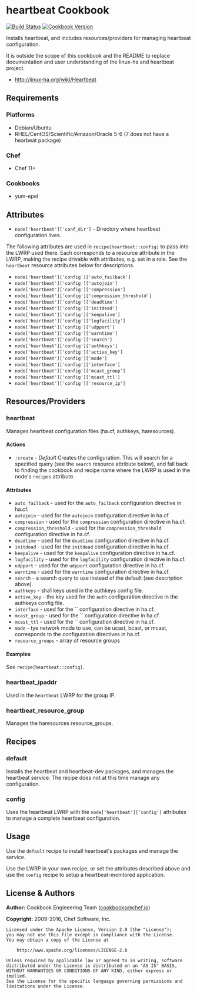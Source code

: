# heartbeat Cookbook

[![Build Status](https://travis-ci.org/chef-cookbooks/heartbeat.svg?branch=master)](http://travis-ci.org/chef-cookbooks/heartbeat) [![Cookbook Version](https://img.shields.io/cookbook/v/heartbeat.svg)](https://supermarket.chef.io/cookbooks/heartbeat)

Installs heartbeat, and includes resources/providers for managing heartbeat configuration.

It is outside the scope of this cookbook and the README to replace documentation and user understanding of the linux-ha and heartbeat project.

- <http://linux-ha.org/wiki/Heartbeat>

## Requirements

### Platforms

- Debian/Ubuntu
- RHEL/CentOS/Scientific/Amazon/Oracle 5-6 (7 does not have a hearbeat package)

### Chef

- Chef 11+

### Cookbooks

- yum-epel

## Attributes

- `node['heartbeat']['conf_dir']` - Directory where heartbeat configuration lives.

The following attributes are used in `recipe[heartbeat::config]` to pass into the LWRP used there. Each corresponds to a resource attribute in the LWRP, making the recipe drivable with attributes, e.g. set in a role. See the `heartbeat` resource attributes below for descriptions.

- `node['heartbeat']['config']['auto_failback']`
- `node['heartbeat']['config']['autojoin']`
- `node['heartbeat']['config']['compression']`
- `node['heartbeat']['config']['compression_threshold']`
- `node['heartbeat']['config']['deadtime']`
- `node['heartbeat']['config']['initdead']`
- `node['heartbeat']['config']['keepalive']`
- `node['heartbeat']['config']['logfacility']`
- `node['heartbeat']['config']['udpport']`
- `node['heartbeat']['config']['warntime']`
- `node['heartbeat']['config']['search']`
- `node['heartbeat']['config']['authkeys']`
- `node['heartbeat']['config']['active_key']`
- `node['heartbeat']['config']['mode']`
- `node['heartbeat']['config']['interface']`
- `node['heartbeat']['config']['mcast_group']`
- `node['heartbeat']['config']['mcast_ttl']`
- `node['heartbeat']['config']['resource_ip']`

## Resources/Providers

### heartbeat

Manages heartbeat configuration files (ha.cf, authkeys, haresources).

#### Actions

- `:create` - _Default_ Creates the configuration. This will search for a specified query (see the `search` resource attribute below), and fall back to finding the cookbook and recipe name where the LWRP is used in the node's `recipes` attribute.

#### Attributes

- `auto_failback` - used for the `auto_failback` configuration directive in ha.cf.
- `autojoin` - used for the `autojoin` configuration directive in ha.cf.
- `compression` - used for the `compression` configuration directive in ha.cf.
- `compression_threshold` - used for the `compression_threshold` configuration directive in ha.cf.
- `deadtime` - used for the `deadtime` configuration directive in ha.cf.
- `initdead` - used for the `initdead` configuration directive in ha.cf.
- `keepalive` - used for the `keepalive` configuration directive in ha.cf.
- `logfacility` - used for the `logfacility` configuration directive in ha.cf.
- `udpport` - used for the `udpport` configuration directive in ha.cf.
- `warntime` - used for the `warntime` configuration directive in ha.cf.
- `search` - a search query to use instead of the default (see description above).
- `authkeys` - sha1 keys used in the authkeys config file.
- `active_key` - the key used for the `auth` configuration directive in the authkeys config file.
- `interface` - used for the `` configuration directive in ha.cf.
- `mcast_group` - used for the `` configuration directive in ha.cf.
- `mcast_ttl` - used for the `` configuration directive in ha.cf.
- `mode` - tye network mode to use, can be ucast, bcast, or mcast, corresponds to the configuration directives in ha.cf.
- `resource_groups` - array of resource groups

#### Examples

See `recipe[heartbeat::config]`.

### heartbeat_ipaddr

Used in the `heartbeat` LWRP for the group IP.

### heartbeat_resource_group

Manages the haresources resource_groups.

## Recipes

### default

Installs the heartbeat and heartbeat-dev packages, and manages the heartbeat service. The recipe does not at this time manage any configuration.

### config

Uses the heartbeat LWRP with the `node['heartbeat']['config']` attributes to manage a complete heartbeat configuration.

## Usage

Use the `default` recipe to install heartbeat's packages and manage the service.

Use the LWRP in your own recipe, or set the attributes described above and use the `config` recipe to setup a heartbeat-monitored application.

## License & Authors

**Author:** Cookbook Engineering Team ([cookbooks@chef.io](mailto:cookbooks@chef.io))

**Copyright:** 2009-2016, Chef Software, Inc.

```
Licensed under the Apache License, Version 2.0 (the "License");
you may not use this file except in compliance with the License.
You may obtain a copy of the License at

    http://www.apache.org/licenses/LICENSE-2.0

Unless required by applicable law or agreed to in writing, software
distributed under the License is distributed on an "AS IS" BASIS,
WITHOUT WARRANTIES OR CONDITIONS OF ANY KIND, either express or implied.
See the License for the specific language governing permissions and
limitations under the License.
```
